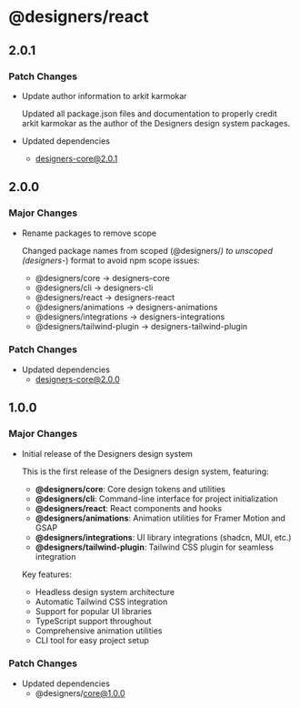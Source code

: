 # @designers/react

## 2.0.1

### Patch Changes

- Update author information to arkit karmokar

  Updated all package.json files and documentation to properly credit arkit karmokar as the author of the Designers design system packages.

- Updated dependencies
  - designers-core@2.0.1

## 2.0.0

### Major Changes

- Rename packages to remove scope

  Changed package names from scoped (@designers/_) to unscoped (designers-_) format to avoid npm scope issues:
  - @designers/core → designers-core
  - @designers/cli → designers-cli
  - @designers/react → designers-react
  - @designers/animations → designers-animations
  - @designers/integrations → designers-integrations
  - @designers/tailwind-plugin → designers-tailwind-plugin

### Patch Changes

- Updated dependencies
  - designers-core@2.0.0

## 1.0.0

### Major Changes

- Initial release of the Designers design system

  This is the first release of the Designers design system, featuring:
  - **@designers/core**: Core design tokens and utilities
  - **@designers/cli**: Command-line interface for project initialization
  - **@designers/react**: React components and hooks
  - **@designers/animations**: Animation utilities for Framer Motion and GSAP
  - **@designers/integrations**: UI library integrations (shadcn, MUI, etc.)
  - **@designers/tailwind-plugin**: Tailwind CSS plugin for seamless integration

  Key features:
  - Headless design system architecture
  - Automatic Tailwind CSS integration
  - Support for popular UI libraries
  - TypeScript support throughout
  - Comprehensive animation utilities
  - CLI tool for easy project setup

### Patch Changes

- Updated dependencies
  - @designers/core@1.0.0
